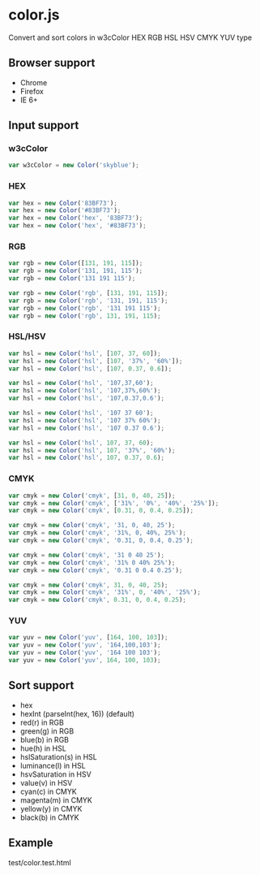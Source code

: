 # color.js

Convert and sort colors in w3cColor HEX RGB HSL HSV CMYK YUV type

## Browser support

* Chrome
* Firefox
* IE 6+

## Input support

### w3cColor

```js
var w3cColor = new Color('skyblue');
```

### HEX

```js
var hex = new Color('83BF73');
var hex = new Color('#83BF73');
var hex = new Color('hex', '83BF73');
var hex = new Color('hex', '#83BF73');
```

### RGB

```js
var rgb = new Color([131, 191, 115]);
var rgb = new Color('131, 191, 115');
var rgb = new Color('131 191 115');

var rgb = new Color('rgb', [131, 191, 115]);
var rgb = new Color('rgb', '131, 191, 115');
var rgb = new Color('rgb', '131 191 115');
var rgb = new Color('rgb', 131, 191, 115);
```

### HSL/HSV

```js
var hsl = new Color('hsl', [107, 37, 60]);
var hsl = new Color('hsl', [107, '37%', '60%']);
var hsl = new Color('hsl', [107, 0.37, 0.6]);

var hsl = new Color('hsl', '107,37,60');
var hsl = new Color('hsl', '107,37%,60%');
var hsl = new Color('hsl', '107,0.37,0.6');

var hsl = new Color('hsl', '107 37 60');
var hsl = new Color('hsl', '107 37% 60%');
var hsl = new Color('hsl', '107 0.37 0.6');

var hsl = new Color('hsl', 107, 37, 60);
var hsl = new Color('hsl', 107, '37%', '60%');
var hsl = new Color('hsl', 107, 0.37, 0.6);
```

### CMYK

```js
var cmyk = new Color('cmyk', [31, 0, 40, 25]);
var cmyk = new Color('cmyk', ['31%', '0%', '40%', '25%']);
var cmyk = new Color('cmyk', [0.31, 0, 0.4, 0.25]);

var cmyk = new Color('cmyk', '31, 0, 40, 25');
var cmyk = new Color('cmyk', '31%, 0, 40%, 25%');
var cmyk = new Color('cmyk', '0.31, 0, 0.4, 0.25');

var cmyk = new Color('cmyk', '31 0 40 25');
var cmyk = new Color('cmyk', '31% 0 40% 25%');
var cmyk = new Color('cmyk', '0.31 0 0.4 0.25');

var cmyk = new Color('cmyk', 31, 0, 40, 25);
var cmyk = new Color('cmyk', '31%', 0, '40%', '25%');
var cmyk = new Color('cmyk', 0.31, 0, 0.4, 0.25);
```

### YUV

```js
var yuv = new Color('yuv', [164, 100, 103]);
var yuv = new Color('yuv', '164,100,103');
var yuv = new Color('yuv', '164 100 103');
var yuv = new Color('yuv', 164, 100, 103);
```

## Sort support

* hex
* hexInt (parseInt(hex, 16)) (default)
* red(r) in RGB
* green(g) in RGB
* blue(b) in RGB
* hue(h) in HSL
* hslSaturation(s) in HSL
* luminance(l) in HSL
* hsvSaturation in HSV
* value(v) in HSV
* cyan(c) in CMYK
* magenta(m) in CMYK
* yellow(y) in CMYK
* black(b) in CMYK

## Example

test/color.test.html